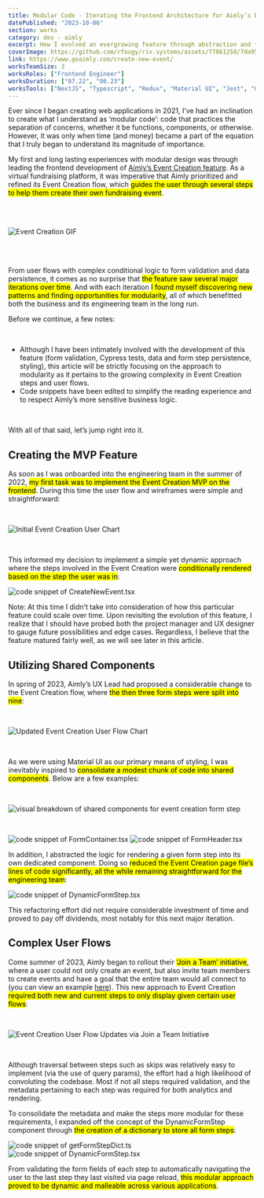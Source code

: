 ```yaml
---
title: Modular Code - Iterating the Frontend Architecture for Aimly’s Event Creation Feature
datePublished: "2023-10-06"
section: works
category: dev - aimly
excerpt: How I evolved an evergrowing feature through abstraction and foresight.
coverImage: https://github.com/rfougy/riv.systems/assets/77861258/7da956d0-5b8b-42b3-9769-56a5a7d12dd7
link: https://www.goaimly.com/create-new-event/
worksTeamSize: 3
worksRoles: ["Frontend Engineer"]
worksDuration: ["07.22", "06.23"]
worksTools: ["NextJS", "Typescript", "Redux", "Material UI", "Jest", "Cypress"]
---
```


Ever since I began creating web applications in 2021, I’ve had an inclination to create what I understand as ‘modular code’: code that practices the separation of concerns, whether it be functions, components, or otherwise. However, it was only when time (and money) became a part of the equation that I truly began to understand its magnitude of importance.

My first and long lasting experiences with modular design was through leading the frontend development of [Aimly’s Event Creation feature](https://www.goaimly.com/create-new-event?page=1). As a virtual fundraising platform, it was imperative that Aimly prioritized and refined its Event Creation flow, which <mark>guides the user through several steps to help them create their own fundraising event</mark>.

<br/>
<br/>

<Image
    src="https://github.com/rfougy/riv.systems/assets/77861258/5cc9fc24-4e52-4797-9ff2-e4bac18f6566"
    alt="Event Creation GIF" 
    aspectRatio="600:323"
/>

<br/>
<br/>

From user flows with complex conditional logic to form validation and data persistence, it comes as no surprise that <mark>the feature saw several major iterations over time</mark>. And with each iteration <mark>I found myself discovering new patterns and finding opportunities for modularity</mark>, all of which benefitted both the business and its engineering team in the long run.

Before we continue, a few notes:

<br/>

- Although I have been intimately involved with the development of this feature (form validation, Cypress tests, data and form step persistence, styling), this article will be strictly focusing on the approach to modularity as it pertains to the growing complexity in Event Creation steps and user flows.
- Code snippets have been edited to simplify the reading experience and to respect Aimly’s more sensitive business logic.

<br/>

With all of that said, let’s jump right into it.

## Creating the MVP Feature

As soon as I was onboarded into the engineering team in the summer of 2022, <mark>my first task was to implement the Event Creation MVP on the frontend</mark>. During this time the user flow and wireframes were simple and straightforward:

<br/>

<Image
    src="https://github.com/rfougy/riv.systems/assets/77861258/865d8f66-c033-44ff-92a0-44381b66bd53"
    alt="Initial Event Creation User Chart" 
    aspectRatio="300:73"
/>

<br/>

This informed my decision to implement a simple yet dynamic approach where the steps involved in the Event Creation were <mark>conditionally rendered based on the step the user was in</mark>:

<Image
    src="https://github.com/rfougy/riv.systems/assets/77861258/51f33f31-fe05-433d-adeb-340c7bd7bb38"
    alt="code snippet of CreateNewEvent.tsx" 
    aspectRatio="909:1969"
/>

Note: At this time I didn’t take into consideration of how this particular feature could scale over time. Upon revisiting the evolution of this feature, I realize that I should have probed both the project manager and UX designer to gauge future possibilities and edge cases. Regardless, I believe that the feature matured fairly well, as we will see later in this article.

## Utilizing Shared Components

In spring of 2023, Aimly’s UX Lead had proposed a considerable change to the Event Creation flow, where <mark>the then three form steps were split into nine</mark>:

<br/>

<Image
    src="https://github.com/rfougy/riv.systems/assets/77861258/ba9dded9-e6c5-4f8e-a79d-f6414d65cbe5"
    alt="Updated Event Creation User Flow Chart" 
    aspectRatio="500:151"
/>

<br/>

As we were using Material UI as our primary means of styling, I was inevitably inspired to <mark>consolidate a modest chunk of code into shared components</mark>. Below are a few examples:

<br/>

<Image
    src="https://github.com/rfougy/riv.systems/assets/77861258/132c6df3-db1c-47ae-9ef6-f18c345dedbc"
    alt="visual breakdown of shared components for event creation form step" 
    aspectRatio="444:295"
/>

<br/>

<Image
    src="https://github.com/rfougy/riv.systems/assets/77861258/0d61c2b7-d14c-491d-9c88-f44cb64daf76"
    alt="code snippet of FormContainer.tsx" 
    aspectRatio="871:1096"
/>
<Image
    src="https://github.com/rfougy/riv.systems/assets/77861258/f1bd6e3e-c514-42b4-8d5c-4a131c5fec19"
    alt="code snippet of FormHeader.tsx" 
    aspectRatio="871:1387"
/>

In addition, I abstracted the logic for rendering a given form step into its own dedicated component. Doing so <mark>reduced the Event Creation page file’s lines of code significantly, all the while remaining straightforward for the engineering team</mark>:

<Image
    src="https://github.com/rfougy/riv.systems/assets/77861258/243c78f3-573d-45b7-8def-eabfcac1005d"
    alt="code snippet of DynamicFormStep.tsx" 
    aspectRatio="928:849"
/>

This refactoring effort did not require considerable investment of time and proved to pay off dividends, most notably for this next major iteration.

## Complex User Flows

Come summer of 2023, Aimly began to rollout their <mark>‘Join a Team’ initiative</mark>, where a user could not only create an event, but also invite team members to create events and have a goal that the entire team would all connect to (you can view an example [here](https://goaimly.com/example-store)). This new approach to Event Creation <mark>required both new and current steps to only display given certain user flows</mark>:

<br/>

<Image
    src="https://github.com/rfougy/riv.systems/assets/77861258/b2c5cc8c-dc79-4e27-9721-7d358580b6e4"
    alt="Event Creation User Flow Updates via Join a Team Initiative" 
    aspectRatio="300:181"
/>

<br/>

Although traversal between steps such as skips was relatively easy to implement (via the use of query params), the effort had a high likelihood of convoluting the codebase. Most if not all steps required validation, and the metadata pertaining to each step was required for both analytics and rendering.

To consolidate the metadata and make the steps more modular for these requirements, I expanded off the concept of the DynamicFormStep component through <mark>the creation of a dictionary to store all form steps</mark>:

<Image
    src="https://github.com/rfougy/riv.systems/assets/77861258/e736e27c-b5ff-4e7e-bb97-b9e3dceeb14f"
    alt="code snippet of getFormStepDict.ts" 
    aspectRatio="145:164"
/>
<Image
    src="https://github.com/rfougy/riv.systems/assets/77861258/8e6536c7-dda3-4b5d-aae5-c7450d218c2f"
    alt="code snippet of DynamicFormStep.tsx" 
    aspectRatio="435:223"
/>

From validating the form fields of each step to automatically navigating the user to the last step they last visited via page reload, <mark>this modular approach proved to be dynamic and malleable across various applications</mark>.
